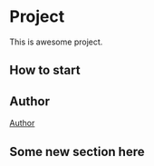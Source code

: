 # Project

This is awesome project.

## How to start

## Author
[Author](author.md)

## Some new section here
